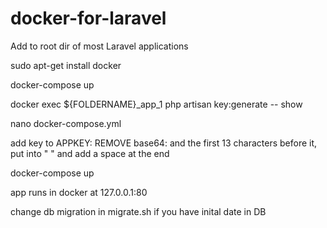 # docker-for-laravel

Add to root dir of most Laravel applications

sudo apt-get install docker

docker-compose up

docker exec ${FOLDERNAME}_app_1 php artisan key:generate -- show

nano docker-compose.yml 

add key to APPKEY:
REMOVE base64: and the first 13 characters before it, put into " " and add a space at the end

docker-compose up

app runs in docker at 127.0.0.1:80

change db migration in migrate.sh if you have inital date in DB
